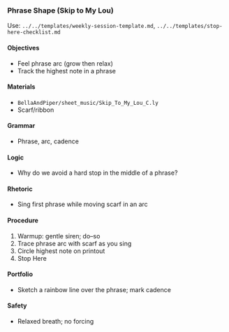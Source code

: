 ### Phrase Shape (Skip to My Lou)

Use: `../../templates/weekly-session-template.md`, `../../templates/stop-here-checklist.md`

#### Objectives
- Feel phrase arc (grow then relax)
- Track the highest note in a phrase

#### Materials
- `BellaAndPiper/sheet_music/Skip_To_My_Lou_C.ly`
- Scarf/ribbon

#### Grammar
- Phrase, arc, cadence

#### Logic
- Why do we avoid a hard stop in the middle of a phrase?

#### Rhetoric
- Sing first phrase while moving scarf in an arc

#### Procedure
1) Warmup: gentle siren; do–so
2) Trace phrase arc with scarf as you sing
3) Circle highest note on printout
4) Stop Here

#### Portfolio
- Sketch a rainbow line over the phrase; mark cadence

#### Safety
- Relaxed breath; no forcing


